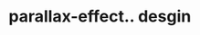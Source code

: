 # parallax-effect.. desgin                                                                                                                                                                                                                             
